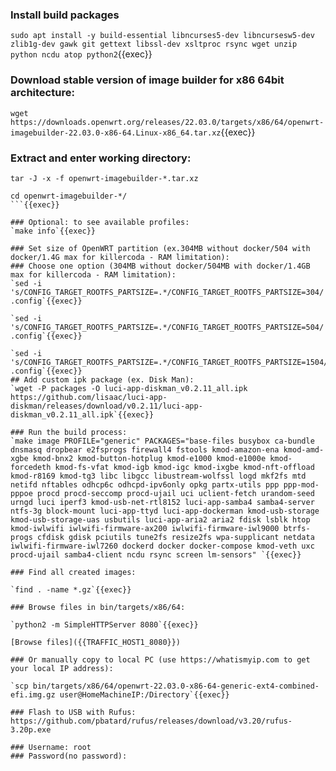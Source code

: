 ### Install build packages
`sudo apt install -y build-essential libncurses5-dev libncursesw5-dev zlib1g-dev gawk git gettext libssl-dev xsltproc rsync wget unzip python ncdu atop python2`{{exec}}

### Download stable version of image builder for x86 64bit architecture:
`wget https://downloads.openwrt.org/releases/22.03.0/targets/x86/64/openwrt-imagebuilder-22.03.0-x86-64.Linux-x86_64.tar.xz`{{exec}}

### Extract and enter working directory:
```
tar -J -x -f openwrt-imagebuilder-*.tar.xz 

cd openwrt-imagebuilder-*/
```{{exec}}

### Optional: to see available profiles:
`make info`{{exec}}

### Set size of OpenWRT partition (ex.304MB without docker/504 with docker/1.4G max for killercoda - RAM limitation):
### Choose one option (304MB without docker/504MB with docker/1.4GB max for killercoda - RAM limitation):
`sed -i 's/CONFIG_TARGET_ROOTFS_PARTSIZE=.*/CONFIG_TARGET_ROOTFS_PARTSIZE=304/' .config`{{exec}}

`sed -i 's/CONFIG_TARGET_ROOTFS_PARTSIZE=.*/CONFIG_TARGET_ROOTFS_PARTSIZE=504/' .config`{{exec}}

`sed -i 's/CONFIG_TARGET_ROOTFS_PARTSIZE=.*/CONFIG_TARGET_ROOTFS_PARTSIZE=1504/' .config`{{exec}}
## Add custom ipk package (ex. Disk Man):
`wget -P packages -O luci-app-diskman_v0.2.11_all.ipk https://github.com/lisaac/luci-app-diskman/releases/download/v0.2.11/luci-app-diskman_v0.2.11_all.ipk`{{exec}} 

### Run the build process:
`make image PROFILE="generic" PACKAGES="base-files busybox ca-bundle dnsmasq dropbear e2fsprogs firewall4 fstools kmod-amazon-ena kmod-amd-xgbe kmod-bnx2 kmod-button-hotplug kmod-e1000 kmod-e1000e kmod-forcedeth kmod-fs-vfat kmod-igb kmod-igc kmod-ixgbe kmod-nft-offload kmod-r8169 kmod-tg3 libc libgcc libustream-wolfssl logd mkf2fs mtd netifd nftables odhcp6c odhcpd-ipv6only opkg partx-utils ppp ppp-mod-pppoe procd procd-seccomp procd-ujail uci uclient-fetch urandom-seed urngd luci iperf3 kmod-usb-net-rtl8152 luci-app-samba4 samba4-server ntfs-3g block-mount luci-app-ttyd luci-app-dockerman kmod-usb-storage kmod-usb-storage-uas usbutils luci-app-aria2 aria2 fdisk lsblk htop kmod-iwlwifi iwlwifi-firmware-ax200 iwlwifi-firmware-iwl9000 btrfs-progs cfdisk gdisk pciutils tune2fs resize2fs wpa-supplicant netdata iwlwifi-firmware-iwl7260 dockerd docker docker-compose kmod-veth uxc procd-ujail samba4-client ncdu rsync screen lm-sensors" `{{exec}}

### Find all created images:

`find . -name *.gz`{{exec}}

### Browse files in bin/targets/x86/64:

`python2 -m SimpleHTTPServer 8080`{{exec}}

[Browse files]({{TRAFFIC_HOST1_8080}})

### Or manually copy to local PC (use https://whatismyip.com to get your local IP address):

`scp bin/targets/x86/64/openwrt-22.03.0-x86-64-generic-ext4-combined-efi.img.gz user@HomeMachineIP:/Directory`{{exec}}

### Flash to USB with Rufus: https://github.com/pbatard/rufus/releases/download/v3.20/rufus-3.20p.exe

### Username: root
### Password(no password):
